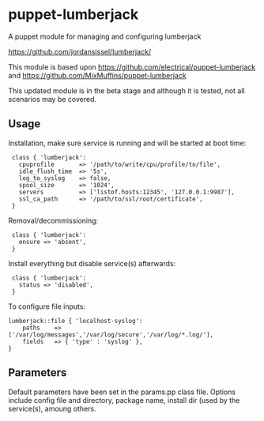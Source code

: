 # puppet-lumberjack

A puppet module for managing and configuring lumberjack

https://github.com/jordansissel/lumberjack/

This module is based upon https://github.com/electrical/puppet-lumberjack and https://github.com/MixMuffins/puppet-lumberjack

This updated module is in the beta stage and although it is tested, not all scenarios may be covered.

## Usage

Installation, make sure service is running and will be started at boot time:

     class { 'lumberjack': 
       cpuprofile       => '/path/to/write/cpu/profile/to/file',
       idle_flush_time  => '5s',
       log_to_syslog    => false,
       spool_size       => '1024',
       servers          => ['listof.hosts:12345', '127.0.0.1:9987'],
       ssl_ca_path      => '/path/to/ssl/root/certificate',
     }

Removal/decommissioning:

     class { 'lumberjack':
       ensure => 'absent',
     }

Install everything but disable service(s) afterwards:

     class { 'lumberjack':
       status => 'disabled',
     }

To configure file inputs:

    lumberjack::file { 'localhost-syslog':
        paths    => ['/var/log/messages','/var/log/secure','/var/log/*.log/'],
        fields   => { 'type' : 'syslog' }, 
    }

## Parameters

Default parameters have been set in the params.pp class file.  Options include config file and directory, package name, install dir (used by the service(s), amoung others.
